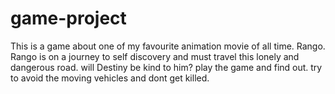 # game-project
This is a game about one of my favourite animation movie of all time. Rango.
Rango is on a journey to self discovery and must travel this lonely and dangerous road.
will Destiny be kind to him?
play the game and find out.
try to avoid the moving vehicles and dont get killed.
